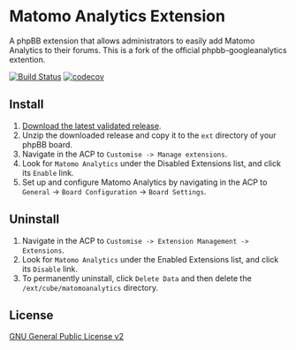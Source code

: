 # Matomo Analytics Extension

A phpBB extension that allows administrators to easily add Matomo Analytics to their forums. This is a fork of the official phpbb-googleanalytics
extention.

[![Build Status](https://github.com/Cube707/phpbb-matomoanalytics/workflows/Tests/badge.svg)](https://github.com/Cube707/phpbb-matomoanalytics/actions)
[![codecov](https://codecov.io/gh/Cube707/phpbb-matomoanalytics/branch/master/graph/badge.svg?token=1HQh953sBs)](https://codecov.io/gh/Cube707/phpbb-matomoanalytics)

## Install

1. [Download the latest validated release](https://github.com/Cube707/phpbb-matomoanalytics/releases).
2. Unzip the downloaded release and copy it to the `ext` directory of your phpBB board.
3. Navigate in the ACP to `Customise -> Manage extensions`.
4. Look for `Matomo Analytics` under the Disabled Extensions list, and click its `Enable` link.
5. Set up and configure Matomo Analytics by navigating in the ACP to `General` -> `Board Configuration` -> `Board Settings`.

## Uninstall

1. Navigate in the ACP to `Customise -> Extension Management -> Extensions`.
2. Look for `Matomo Analytics` under the Enabled Extensions list, and click its `Disable` link.
3. To permanently uninstall, click `Delete Data` and then delete the `/ext/cube/matomoanalytics` directory.

## License
[GNU General Public License v2](https://opensource.org/licenses/GPL-2.0)
